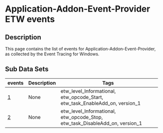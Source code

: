 # Application-Addon-Event-Provider ETW events

## Description
This page contains the list of events for Application-Addon-Event-Provider, as collected by the Event Tracing for Windows.

## Sub Data Sets
|events|Description|Tags|
|---|---|---|
|[1](events/event-1_v1.md)|None|etw_level_Informational, etw_opcode_Start, etw_task_EnableAdd_on, version_1|
|[2](events/event-2_v1.md)|None|etw_level_Informational, etw_opcode_Stop, etw_task_DisableAdd_on, version_1|
